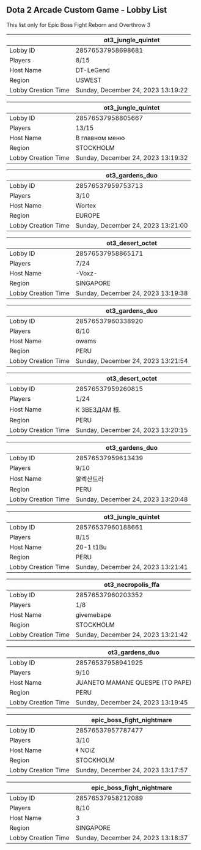 ## Dota 2 Arcade Custom Game - Lobby List

This list only for Epic Boss Fight Reborn and Overthrow 3

|  | ot3_jungle_quintet |
| ------ | ------ |
| Lobby ID | 28576537958698681 |
| Players | 8/15 |
| Host Name | DT-LeGend |
| Region | USWEST |
| Lobby Creation Time | Sunday, December 24, 2023 13:19:22 |


|  | ot3_jungle_quintet |
| ------ | ------ |
| Lobby ID | 28576537958805667 |
| Players | 13/15 |
| Host Name | В главном меню |
| Region | STOCKHOLM |
| Lobby Creation Time | Sunday, December 24, 2023 13:19:32 |


|  | ot3_gardens_duo |
| ------ | ------ |
| Lobby ID | 28576537959753713 |
| Players | 3/10 |
| Host Name | Wortex |
| Region | EUROPE |
| Lobby Creation Time | Sunday, December 24, 2023 13:21:00 |


|  | ot3_desert_octet |
| ------ | ------ |
| Lobby ID | 28576537958865171 |
| Players | 7/24 |
| Host Name | -Voxz- |
| Region | SINGAPORE |
| Lobby Creation Time | Sunday, December 24, 2023 13:19:38 |


|  | ot3_gardens_duo |
| ------ | ------ |
| Lobby ID | 28576537960338920 |
| Players | 6/10 |
| Host Name | owams |
| Region | PERU |
| Lobby Creation Time | Sunday, December 24, 2023 13:21:54 |


|  | ot3_desert_octet |
| ------ | ------ |
| Lobby ID | 28576537959260815 |
| Players | 1/24 |
| Host Name | К ЗВЕЗДАМ 様. |
| Region | PERU |
| Lobby Creation Time | Sunday, December 24, 2023 13:20:15 |


|  | ot3_gardens_duo |
| ------ | ------ |
| Lobby ID | 28576537959613439 |
| Players | 9/10 |
| Host Name | 알렉산드라 |
| Region | PERU |
| Lobby Creation Time | Sunday, December 24, 2023 13:20:48 |


|  | ot3_jungle_quintet |
| ------ | ------ |
| Lobby ID | 28576537960188661 |
| Players | 8/15 |
| Host Name | 20-1 t1Bu |
| Region | PERU |
| Lobby Creation Time | Sunday, December 24, 2023 13:21:41 |


|  | ot3_necropolis_ffa |
| ------ | ------ |
| Lobby ID | 28576537960203352 |
| Players | 1/8 |
| Host Name | givemebape |
| Region | STOCKHOLM |
| Lobby Creation Time | Sunday, December 24, 2023 13:21:42 |


|  | ot3_gardens_duo |
| ------ | ------ |
| Lobby ID | 28576537958941925 |
| Players | 9/10 |
| Host Name | JUANETO MAMANE QUESPE (TO PAPE) |
| Region | PERU |
| Lobby Creation Time | Sunday, December 24, 2023 13:19:45 |


|  | epic_boss_fight_nightmare |
| ------ | ------ |
| Lobby ID | 28576537957787477 |
| Players | 3/10 |
| Host Name | ‡ NOiZ |
| Region | STOCKHOLM |
| Lobby Creation Time | Sunday, December 24, 2023 13:17:57 |


|  | epic_boss_fight_nightmare |
| ------ | ------ |
| Lobby ID | 28576537958212089 |
| Players | 8/10 |
| Host Name | 3 |
| Region | SINGAPORE |
| Lobby Creation Time | Sunday, December 24, 2023 13:18:37 |


